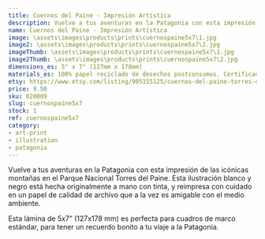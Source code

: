 ```yaml
---
title: Cuernos del Paine - Impresión Artística
description: Vuelve a tus aventuras en la Patagonia con esta impresión de las icónicas montañas en el Parque Nacional Torres del Paine. Esta ilustración blanco y negro está hecha originalmente a mano con tinta, y reimpresa con cuidado en un papel de calidad de archivo que a la vez es amigable con el medio ambiente.
name: Cuernos del Paine - Impresión Artística
image: \assets\images\products\prints\cuernospaine5x7\1.jpg
image2: \assets\images\products\prints\cuernospaine5x7\2.jpg
imageThumb: \assets\images\products\prints\cuernospaine5x7\1.jpg
image2Thumb: \assets\images\products\prints\cuernospaine5x7\2.jpg
dimensions_es: 5" x 7" (127mm x 178mm)
materials_es: 100% papel reciclado de desechos postconsumos. Certificado FSC.
etsy: https://www.etsy.com/listing/905155125/cuernos-del-paine-torres-del-paine-art
price: 9.50
sku: 020009
slug: cuernospaine5x7
stock: 1
ref: cuernospaine5x7
category:
- art-print
- illustration
- patagonia
---
```

Vuelve a tus aventuras en la Patagonia con esta impresión de las icónicas montañas en el Parque Nacional Torres del Paine. Esta ilustración blanco y negro está hecha originalmente a mano con tinta, y reimpresa con cuidado en un papel de calidad de archivo que a la vez es amigable con el medio ambiente.

Esta lámina de 5x7” (127x178 mm) es perfecta para cuadros de marco estándar, para tener un recuerdo bonito a tu viaje a la Patagonia.
